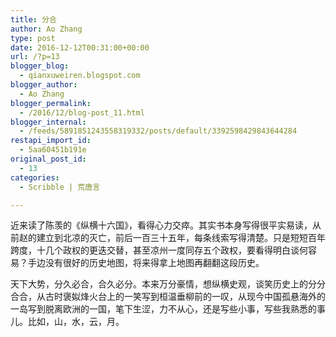 ```yaml
---
title: 分合
author: Ao Zhang
type: post
date: 2016-12-12T00:31:00+00:00
url: /?p=13
blogger_blog:
  - qianxuweiren.blogspot.com
blogger_author:
  - Ao Zhang
blogger_permalink:
  - /2016/12/blog-post_11.html
blogger_internal:
  - /feeds/5891851243558319332/posts/default/3392598429843644284
restapi_import_id:
  - 5aa60451b191e
original_post_id:
  - 13
categories:
  - Scribble | 荒唐言

---
```

近来读了陈羡的《纵横十六国》，看得心力交瘁。其实书本身写得很平实易读，从前赵的建立到北凉的灭亡，前后一百三十五年，每条线索写得清楚。只是短短百年跨度，十几个政权的更迭交替，甚至凉州一度同存五个政权，要看得明白谈何容易？手边没有很好的历史地图，将来得拿上地图再翻翻这段历史。

天下大势，分久必合，合久必分。本来万分豪情，想纵横史观，谈笑历史上的分分合合，从古时褒姒烽火台上的一笑写到桓温垂柳前的一叹，从现今中国孤悬海外的一岛写到脱离欧洲的一国，笔下生涩，力不从心，还是写些小事，写些我熟悉的事儿。比如，山，水，云，月。